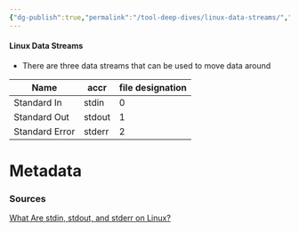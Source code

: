 ```yaml
---
{"dg-publish":true,"permalink":"/tool-deep-dives/linux-data-streams/","tags":["tools_soc"]}
---
```


#### Linux Data Streams
- There are three data streams that can be used to move data around

| Name | accr | file designation |
| ---- | ---- | ---- |
| Standard In | stdin | 0 |
| Standard Out | stdout | 1 |
| Standard Error | stderr | 2 |






# Metadata

### Sources
[What Are stdin, stdout, and stderr on Linux?](https://www.howtogeek.com/435903/what-are-stdin-stdout-and-stderr-on-linux/)